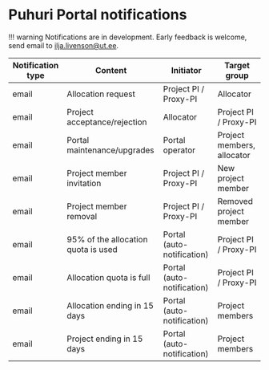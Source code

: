 # Puhuri Portal notifications

!!! warning
    Notifications are in development. Early feedback is welcome, send email to ilja.livenson@ut.ee.

| Notification type | Content | Initiator | Target group |
--- | --- | --- | --- |
| email | Allocation request | Project PI / Proxy-PI | Allocator |
| email | Project acceptance/rejection | Allocator | Project PI / Proxy-PI |
| email | Portal maintenance/upgrades | Portal operator | Project members, allocator |
| email | Project member invitation | Project PI / Proxy-PI | New project member |
| email | Project member removal | Project PI / Proxy-PI  | Removed project member |
| email | 95% of the allocation quota is used | Portal (auto-notification) | Project PI / Proxy-PI |
| email | Allocation quota is full | Portal (auto-notification) | Project PI / Proxy-PI |
| email | Allocation ending in 15 days | Portal (auto-notification) | Project members |
| email | Project ending in 15 days | Portal (auto-notification) | Project members |
